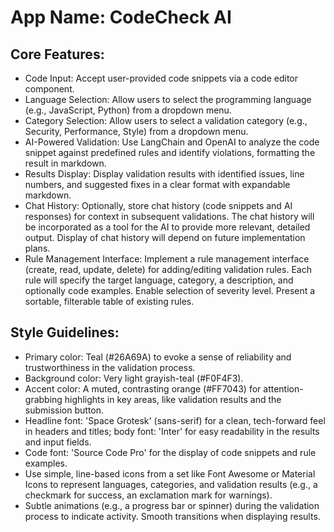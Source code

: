 # **App Name**: CodeCheck AI

## Core Features:

- Code Input: Accept user-provided code snippets via a code editor component.
- Language Selection: Allow users to select the programming language (e.g., JavaScript, Python) from a dropdown menu.
- Category Selection: Allow users to select a validation category (e.g., Security, Performance, Style) from a dropdown menu.
- AI-Powered Validation: Use LangChain and OpenAI to analyze the code snippet against predefined rules and identify violations, formatting the result in markdown.
- Results Display: Display validation results with identified issues, line numbers, and suggested fixes in a clear format with expandable markdown.
- Chat History: Optionally, store chat history (code snippets and AI responses) for context in subsequent validations. The chat history will be incorporated as a tool for the AI to provide more relevant, detailed output. Display of chat history will depend on future implementation plans.
- Rule Management Interface: Implement a rule management interface (create, read, update, delete) for adding/editing validation rules. Each rule will specify the target language, category, a description, and optionally code examples. Enable selection of severity level. Present a sortable, filterable table of existing rules.

## Style Guidelines:

- Primary color: Teal (#26A69A) to evoke a sense of reliability and trustworthiness in the validation process.
- Background color: Very light grayish-teal (#F0F4F3).
- Accent color: A muted, contrasting orange (#FF7043) for attention-grabbing highlights in key areas, like validation results and the submission button.
- Headline font: 'Space Grotesk' (sans-serif) for a clean, tech-forward feel in headers and titles; body font: 'Inter' for easy readability in the results and input fields.
- Code font: 'Source Code Pro' for the display of code snippets and rule examples.
- Use simple, line-based icons from a set like Font Awesome or Material Icons to represent languages, categories, and validation results (e.g., a checkmark for success, an exclamation mark for warnings).
- Subtle animations (e.g., a progress bar or spinner) during the validation process to indicate activity. Smooth transitions when displaying results.
